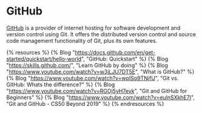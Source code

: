 # GitHub

[GitHub](https://github.com) is a provider of internet hosting for software development and version control using Git. It offers the distributed version control and source code management functionality of Git, plus its own features.

{% resources %}
  {% Blog "https://docs.github.com/en/get-started/quickstart/hello-world", "GitHub: Quickstart" %}
  {% Blog "https://skills.github.com/", "Learn GitHub by doing" %}
  {% Blog "https://www.youtube.com/watch?v=w3jLJU7DT5E", "What is GitHub?" %}
  {% Blog "https://www.youtube.com/watch?v=wpISo9TNjfU", "Git vs. GitHub: Whats the difference?" %}
  {% Blog "https://www.youtube.com/watch?v=RGOj5yH7evk", "Git and GitHub for Beginners" %}
  {% Blog "https://www.youtube.com/watch?v=eulnSXkhE7I", "Git and GitHub - CS50 Beyond 2019" %}
{% endresources %}
